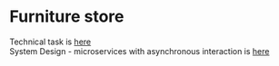 # Furniture store

Technical task is [here](tech_ru.md)  
System Design - microservices with asynchronous interaction is [here](ddd_ru.md)

